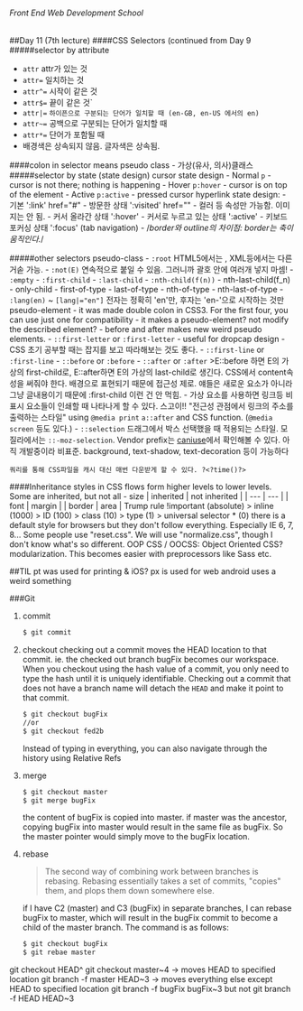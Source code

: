 ###### Front End Web Development School

##Day 11 (7th lecture)
####CSS Selectors (continued from Day 9
#####selector by attribute
- `attr` attr가 있는 것
- `attr=` 일치하는 것
- `attr^=` 시작이 같은 것
- `attr$=` 끝이 같은 것`
- `attr|=` `하이픈으로 구분되는 단어가 일치할 때 (en-GB, en-US 에서의 en)`
- `attr~=` 공백으로 구분되는 단어가 일치할 때
- `attr*=` 단어가 포함될 때
- 배경색은 상속되지 않음. 글자색은 상속됨.


####colon in selector means pseudo class - 가상(유사, 의사)클래스
#####selector by state (state design)
cursor state design
	- Normal `p` - cursor is not there; nothing is happening
	- Hover `p:hover` - cursor is on top of the element
	- Active `p:active` - pressed cursor
hyperlink state design: 
	- 기본 ':link' href="#"
	- 방문한 상태 ':visited' href="" 
		- 컬러 등 속성만 가능함. 이미지는 안 됨.
	- 커서 올라간 상태 ':hover'
	- 커서로 누르고 있는 상태 ':active'
	- 키보드 포커싱 상태 ':focus' (tab navigation)
	- /*border와 outline의 차이점: border는 축이 움직인다.*/

#####other selectors
pseudo-class
	- `:root` HTML5에서는 <html>, XML등에서는 다른 거솓 가능. 
	- `:not(E)` 연속적으로 붙일 수 있음. 그러니까 괄호 안에 여러개 넣지 마셈!
	- `:empty` 
	- `:first-child`
	- `:last-child`
	- `:nth-child(f(n))`
	- nth-last-child(f_n)
	- only-child
	- first-of-type
	- last-of-type
	- nth-of-type
	- nth-last-of-type
	- `:lang(en)` ~ `[lang|="en"]` 전자는 정확히 'en'만, 후자는 'en-'으로 시작하는 것만
pseudo-element 
	- it was made double colon in CSS3. For the first four, you can use just one for compatibility
	- it makes a pseudo-element? not modify the described element?
		- before and after makes new weird pseudo elements. 
	- `::first-letter`	or `:first-letter`
		- useful for dropcap design
		- CSS 초기 공부할 때는 잡지를 보고 따라해보는 것도 좋다.
	- `::first-line`	or `:first-line`
	- `::before`		or `:before`
	- `::after`			or `:after`
		>E::before 하면 E의 가상의 first-child로, E::after하면 E의 가상의 last-child로 생긴다. CSS에서 content속성을 써줘야 한다. 배경으로 표현되기 때문에 접근성 제로. 얘들은 새로운 요소가 아니라 그냥 글내용이기 때문에 :first-child 이런 건 안 먹힘. 
	- 가상 요소를 사용하면 링크등 비표시 요소들이 인쇄할 때 나타나게 할 수 있다. 스고이!! "전근성 관점에서 링크의 주소를 출력하는 스타일" using `@media print` `a::after` and CSS function. (`@media screen` 등도 있다.)
	- `::selection` 드래그에서 박스 선택했을 때 적용되는 스타일. 모질라에서는 `::-moz-selection`. Vendor prefix는 [caniuse](caniuse.com)에서 확인해볼 수 있다. 아직 개발중이라 비표준. background, text-shadow, text-decoration 등이 가능하다

	쿼리를 통해 CSS파일을 캐시 대신 매번 다운받게 할 수 있다. ?<?time()?>

####Inheritance
styles in CSS flows form higher levels to lower levels.
Some are inherited, but not all - size
| inherited	| not inherited	|
| ---		| ---			|
| font		| margin		|
| border	| area 			|
Trump rule !important (absolute) > inline (1000) > ID (100) > class (10) > type (1) > universal selector * (0)
there is a default style for browsers but they don't follow everything. Especially IE 6, 7, 8...
Some people use "reset.css". We will use "normalize.css", though I don't know what's so different.
OOP CSS / OOCSS: Object Oriented CSS? modularization. This becomes easier with preprocessors like Sass etc.





##TIL
	pt was used for printing & iOS?
	px is used for web
	android uses a weird something

###Git

1. commit
	```sh
	$ git commit
	```

1. checkout
	checking out a commit moves the HEAD location to that commit. ie. the checked out branch bugFix becomes our workspace. When you checkout using the hash value of a commit, you only need to type the hash until it is uniquely identifiable. Checking out a commit that does not have a branch name will detach the `HEAD` and make it point to that commit.
	```sh
	$ git checkout bugFix 
	//or
	$ git checkout fed2b 
	```
	Instead of typing in everything, you can also navigate through the history using Relative Refs

1. merge
	```sh
	$ git checkout master
	$ git merge bugFix
	```
	the content of bugFix is copied into master. if master was the ancestor, copying bugFix into master would result in the same file as bugFix. So the master pointer would simply move to the bugFix location.

1. rebase
	> The second way of combining work between branches is rebasing. Rebasing essentially takes a set of commits, "copies" them, and plops them down somewhere else.

	if I have C2 (master) and C3 (bugFix) in separate branches, I can rebase bugFix to master, which will result in the bugFix commit to become a child of the master branch. The command is as follows:
	```sh
	$ git checkout bugFix
	$ git rebae master
	```


git checkout HEAD^
git checkout master~4 -> moves HEAD to specified location
git branch -f master HEAD~3 -> moves everything else except HEAD to specified location
git branch -f bugFix bugFix~3
but not git branch -f HEAD HEAD~3

